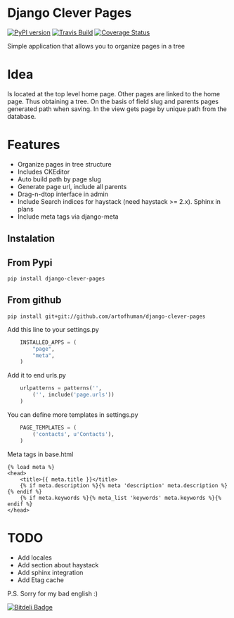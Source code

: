 # Django Clever Pages

[![PyPI version](https://badge.fury.io/py/django-clever-pages.png)](http://badge.fury.io/py/django-clever-pages)
[![Travis Build](https://travis-ci.org/artofhuman/django-clever-pages.png)](https://travis-ci.org/artofhuman/django-clever-pages)
[![Coverage Status](https://coveralls.io/repos/artofhuman/django-clever-pages/badge.png)](https://coveralls.io/r/artofhuman/django-clever-pages)

Simple application that allows you to organize pages in a tree

# Idea

Is located at the top level home page. Other pages are linked to the home page. Thus obtaining a tree. On the basis of field slug and parents pages generated path when saving. In the view gets page by unique path from the database.

# Features

* Organize pages in tree structure
* Includes CKEditor
* Auto build path by page slug
* Generate page url, include all parents
* Drag-n-dtop interface in admin
* Include Search indices for haystack (need haystack >= 2.x). Sphinx in plans
* Include meta tags via django-meta

## Instalation

## From Pypi

    pip install django-clever-pages 

## From github

    pip install git+git://github.com/artofhuman/django-clever-pages

Add this line to your settings.py

~~~~ Python
    INSTALLED_APPS = (
        "page",
        "meta",
    )
~~~~

Add it to end urls.py
~~~~ Python
    urlpatterns = patterns('',
        ('', include('page.urls'))
    )
~~~~
You can define more templates in settings.py
~~~~ Python
    PAGE_TEMPLATES = (
        ('contacts', u'Contacts'),
    )
~~~~

Meta tags in base.html
~~~~ Django
{% load meta %}
<head>
    <title>{{ meta.title }}</title>
    {% if meta.description %}{% meta 'description' meta.description %}{% endif %}
    {% if meta.keywords %}{% meta_list 'keywords' meta.keywords %}{% endif %}
</head>
~~~~

# TODO
- Add locales
- Add section about haystack
- Add sphinx integration
- Add Etag cache

P.S. Sorry for my bad english :)


[![Bitdeli Badge](https://d2weczhvl823v0.cloudfront.net/artofhuman/django-clever-pages/trend.png)](https://bitdeli.com/free "Bitdeli Badge")

